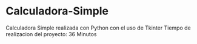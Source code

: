 # Calculadora-Simple
Calculadora Simple realizada con Python con el uso de Tkinter
Tiempo de realizacion del proyecto: 36 Minutos
